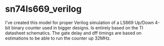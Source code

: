 # sn74ls669_verilog

I've created this model for proper Verilog simulation of a LS669 Up/Down 4-bit binary counter used
in bigger designs. Is entirely based on the TI datasheet schematics. The gate delay and dff timings
are based on estimations to be able to run the counter up 32MHz.
